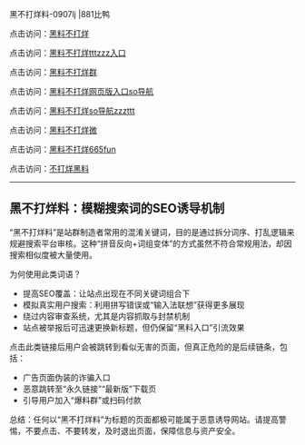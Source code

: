 黑不打烊料-0907lj |881比鸭

点击访问：<a href="https://heiliaolvzlu3.pages.dev">黑料不打烊</a>  

点击访问：<a href="https://heiliaoyvnrda.pages.dev">黑料不打烊tttzzz入口</a>  

点击访问：<a href="https://heiliaoxfe5rb.pages.dev">黑料不打烊群</a>  

点击访问：<a href="https://heiliao9wsbg3.pages.dev">黑料不打烊网页版入口so导航</a>  

点击访问：<a href="https://heiliao5s28gk.pages.dev">黑料不打烊so导航zzzttt</a>  

点击访问：<a href="https://heiliaoryrhyu.pages.dev">黑料不打烊微</a>  

点击访问：<a href="https://heiliaokof3cy.pages.dev">黑料不打烊665fun</a>  

点击访问：<a href="https://heiliaoxrq8i9.pages.dev">不打烊黑料</a>  

---

## 黑不打烊料：模糊搜索词的SEO诱导机制

“黑不打烊料”是站群制造者常用的混淆关键词，目的是通过拆分词序、打乱逻辑来规避搜索平台审核。这种“拼音反向+词组变体”的方式虽然不符合常规用法，却因搜索相似度被大量使用。

为何使用此类词语？
- 提高SEO覆盖：让站点出现在不同关键词组合下  
- 模拟真实用户搜索：利用拼写错误或“输入法联想”获得更多展现  
- 绕过内容审查系统，尤其是内容抓取与封禁机制  
- 站点被举报后可迅速更换新标题，但仍保留“黑料入口”引流效果

点击此类链接后用户会被跳转到看似无害的页面，但真正危险的是后续链条，包括：
- 广告页面伪装的诈骗入口  
- 恶意跳转至“永久链接”“最新版”下载页  
- 引导用户加入“爆料群”或扫码付款

总结：任何以“黑不打烊料”为标题的页面都极可能属于恶意诱导网站。请提高警惕，不要点击、不要转发，及时退出页面，保障信息与资产安全。

